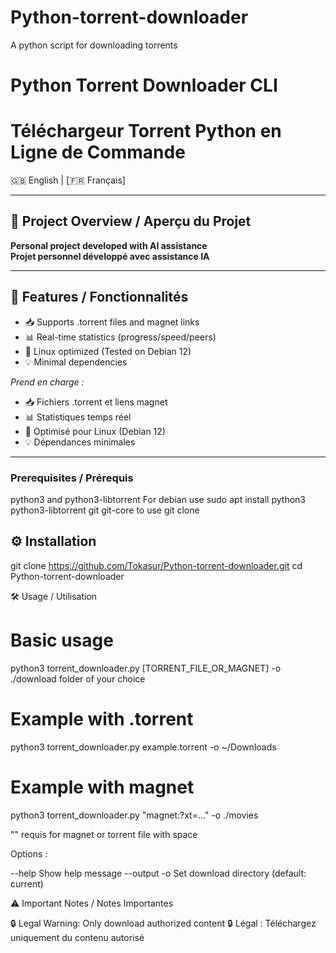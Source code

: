 # Python-torrent-downloader
A python script for downloading torrents

# Python Torrent Downloader CLI  
# Téléchargeur Torrent Python en Ligne de Commande

🇬🇧 English | [🇫🇷 Français]

---

## 🤖 Project Overview / Aperçu du Projet
**Personal project developed with AI assistance**  
**Projet personnel développé avec assistance IA**  

---

## 🚀 Features / Fonctionnalités
- 📥 Supports .torrent files and magnet links
- 📊 Real-time statistics (progress/speed/peers)
- 🐧 Linux optimized (Tested on Debian 12)
- 💡 Minimal dependencies

*Prend en charge :*
- 📥 Fichiers .torrent et liens magnet
- 📊 Statistiques temps réel
- 🐧 Optimisé pour Linux (Debian 12)
- 💡 Dépendances minimales

---
### Prerequisites / Prérequis
python3 and python3-libtorrent
For debian use sudo apt install python3 python3-libtorrent
git git-core to use git clone

## ⚙️ Installation

git clone https://github.com/Tokasur/Python-torrent-downloader.git
cd Python-torrent-downloader

🛠️ Usage / Utilisation

# Basic usage
python3 torrent_downloader.py [TORRENT_FILE_OR_MAGNET] -o ./download folder of your choice

# Example with .torrent
python3 torrent_downloader.py example.torrent -o ~/Downloads

# Example with magnet
python3 torrent_downloader.py "magnet:?xt=..." -o ./movies

"" requis for magnet or torrent file with space

Options :

--help       Show help message
--output -o  Set download directory (default: current)

⚠️ Important Notes / Notes Importantes

🔒 Legal Warning: Only download authorized content
🔒 Légal : Téléchargez uniquement du contenu autorisé
